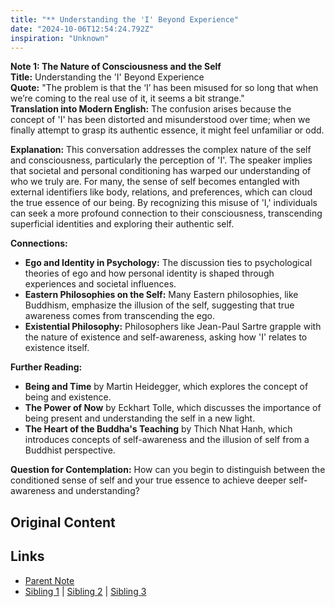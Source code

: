 ```yaml
---
title: "** Understanding the 'I' Beyond Experience"
date: "2024-10-06T12:54:24.792Z"
inspiration: "Unknown"
---
```


  
**Note 1: The Nature of Consciousness and the Self**  
**Title:** Understanding the 'I' Beyond Experience  
**Quote:** "The problem is that the ‘I’ has been misused for so long that when we’re coming to the real use of it, it seems a bit strange."  
**Translation into Modern English:** The confusion arises because the concept of 'I' has been distorted and misunderstood over time; when we finally attempt to grasp its authentic essence, it might feel unfamiliar or odd.  

**Explanation:** This conversation addresses the complex nature of the self and consciousness, particularly the perception of 'I'. The speaker implies that societal and personal conditioning has warped our understanding of who we truly are. For many, the sense of self becomes entangled with external identifiers like body, relations, and preferences, which can cloud the true essence of our being. By recognizing this misuse of 'I,' individuals can seek a more profound connection to their consciousness, transcending superficial identities and exploring their authentic self.

**Connections:**  
- **Ego and Identity in Psychology:** The discussion ties to psychological theories of ego and how personal identity is shaped through experiences and societal influences.  
- **Eastern Philosophies on the Self:** Many Eastern philosophies, like Buddhism, emphasize the illusion of the self, suggesting that true awareness comes from transcending the ego.  
- **Existential Philosophy:** Philosophers like Jean-Paul Sartre grapple with the nature of existence and self-awareness, asking how 'I' relates to existence itself.  

**Further Reading:**  
- **Being and Time** by Martin Heidegger, which explores the concept of being and existence.  
- **The Power of Now** by Eckhart Tolle, which discusses the importance of being present and understanding the self in a new light.  
- **The Heart of the Buddha's Teaching** by Thich Nhat Hanh, which introduces concepts of self-awareness and the illusion of self from a Buddhist perspective.  

**Question for Contemplation:** How can you begin to distinguish between the conditioned sense of self and your true essence to achieve deeper self-awareness and understanding?  


## Original Content



## Links

- [Parent Note](/parent-note.md)
- [Sibling 1](/zettel1.md) | [Sibling 2](/zettel2.md) | [Sibling 3](/zettel3.md)
